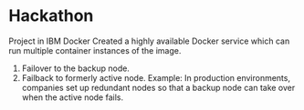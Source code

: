 # Hackathon
Project in IBM Docker
Created a highly available Docker service which can run multiple container instances of the image. 
1. Failover to the backup node.
2. Failback to formerly active node.
Example: In production environments, companies set up redundant nodes so that a backup node can take over when the active node fails. 
